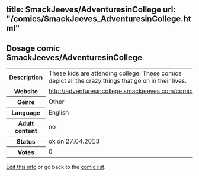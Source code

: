 title: SmackJeeves/AdventuresinCollege
url: "/comics/SmackJeeves_AdventuresinCollege.html"
---
Dosage comic SmackJeeves/AdventuresinCollege
-----------------------------------------

<p id="msg"></p>
<script type="text/javascript">
if (window.location.search === '?edit_info_mail=sent_ok') {
  var elem = document.getElementById("msg");
  elem.innerHTML = 'Edited information sucessfully sent.';
  elem.className = 'ok';
}
</script>
<table class="comicinfo">
<tr>
<th>Description</th><td>These kids are attending college. These comics depict all the crazy things that go on in their lives.</td>
</tr>
<tr>
<th>Website</th><td><a href="http://adventuresincollege.smackjeeves.com/comics/">http://adventuresincollege.smackjeeves.com/comics/</a></td>
</tr>
<tr>
<th>Genre</th><td>Other</td>
</tr>
<tr>
<th>Language</th><td>English</td>
</tr>
<tr>
<th>Adult content</th><td>no</td>
</tr>
<tr>
<th>Status</th><td>ok on 27.04.2013</td>
</tr>
<tr>
<th>Votes</th><td>0</td>
</tr>
</table>

[Edit this info](SmackJeeves_AdventuresinCollege_edit.html) or go back to the [comic list](../comic-index.html).
